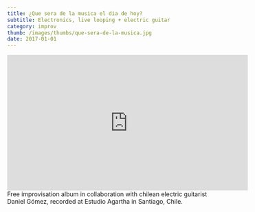 ```yaml
---
title: ¿Que sera de la musica el dia de hoy?
subtitle: Electronics, live looping + electric guitar
category: improv
thumb: /images/thumbs/que-sera-de-la-musica.jpg
date: 2017-01-01
---
```


<iframe src="https://open.spotify.com/embed/album/2Ein6VWJERotfHQHQgKbha" width="560" height="315" frameborder="0" allowtransparency="true" allow="encrypted-media"></iframe>
Free improvisation album in collaboration with chilean electric guitarist Daniel Gómez, recorded at Estudio Agartha in Santiago, Chile.
